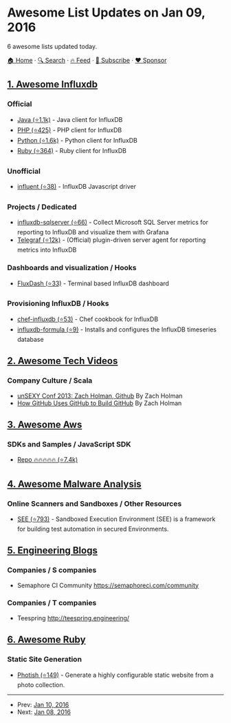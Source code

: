 # Awesome List Updates on Jan 09, 2016

6 awesome lists updated today.

[🏠 Home](/README.md) · [🔍 Search](https://www.trackawesomelist.com/search/) · [🔥 Feed](https://www.trackawesomelist.com/rss.xml) · [📮 Subscribe](https://trackawesomelist.us17.list-manage.com/subscribe?u=d2f0117aa829c83a63ec63c2f&id=36a103854c) · [❤️  Sponsor](https://github.com/sponsors/theowenyoung)



## [1. Awesome Influxdb](/content/mark-rushakoff/awesome-influxdb/README.md)

### Official

*   [Java (⭐1.1k)](https://github.com/influxdata/influxdb-java) - Java client for InfluxDB
*   [PHP (⭐425)](https://github.com/influxdata/influxdb-php) - PHP client for InfluxDB
*   [Python (⭐1.6k)](https://github.com/influxdata/influxdb-python) - Python client for InfluxDB
*   [Ruby (⭐364)](https://github.com/influxdata/influxdb-ruby) - Ruby client for InfluxDB

### Unofficial

*   [influent (⭐38)](https://github.com/gobwas/influent) - InfluxDB Javascript driver

### Projects / Dedicated

*   [influxdb-sqlserver (⭐66)](https://github.com/zensqlmonitor/influxdb-sqlserver) - Collect Microsoft SQL Server metrics for reporting to InfluxDB and visualize them with Grafana
*   [Telegraf (⭐12k)](https://github.com/influxdata/telegraf) - (Official) plugin-driven server agent for reporting metrics into InfluxDB

### Dashboards and visualization / Hooks

*   [FluxDash (⭐33)](https://github.com/vrecan/FluxDash) - Terminal based InfluxDB dashboard

### Provisioning InfluxDB / Hooks

*   [chef-influxdb (⭐53)](https://github.com/bdangit/chef-influxdb) - Chef cookbook for InfluxDB
*   [influxdb-formula (⭐9)](https://github.com/saltstack-formulas/influxdb-formula) - Installs and configures the InfluxDB timeseries database

## [2. Awesome Tech Videos](/content/lucasviola/awesome-tech-videos/README.md)

### Company Culture / Scala

*   [unSEXY Conf 2013: Zach Holman, Github](https://www.youtube.com/watch?v=vCSNME4voRU) By Zach Holman
*   [How GitHub Uses GitHub to Build GitHub](https://www.youtube.com/watch?v=qyz3jkOBbQY) By Zach Holman

## [3. Awesome Aws](/content/donnemartin/awesome-aws/README.md)

### SDKs and Samples / JavaScript SDK

*   [Repo :fire::fire::fire::fire::fire: (⭐7.4k)](https://github.com/aws/aws-sdk-js)

## [4. Awesome Malware Analysis](/content/rshipp/awesome-malware-analysis/README.md)

### Online Scanners and Sandboxes / Other Resources

*   [SEE (⭐793)](https://github.com/F-Secure/see) - Sandboxed Execution Environment (SEE)
    is a framework for building test automation in secured Environments.

## [5. Engineering Blogs](/content/kilimchoi/engineering-blogs/README.md)

### Companies / S companies

*   Semaphore CI Community <https://semaphoreci.com/community>

### Companies / T companies

*   Teespring <http://teespring.engineering/>

## [6. Awesome Ruby](/content/markets/awesome-ruby/README.md)

### Static Site Generation

*   [Photish (⭐149)](https://github.com/henrylawson/photish) - Generate a highly configurable static website from a photo collection.

---

- Prev: [Jan 10, 2016](/content/2016/01/10/README.md)
- Next: [Jan 08, 2016](/content/2016/01/08/README.md)